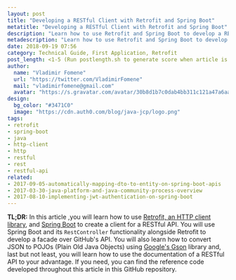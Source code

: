 ```yaml
---
layout: post
title: "Developing a RESTful Client with Retrofit and Spring Boot"
metatitle: "Developing a RESTful Client with Retrofit and Spring Boot"
description: "Learn how to use Retrofit and Spring Boot to develop a RESTful HTTP client to GitHub's API."
metadescription: "Learn how to use Retrofit and Spring Boot to develop a RESTful HTTP client to GitHub's API."
date: 2018-09-19 07:56
category: Technical Guide, First Application, Retrofit
post_length: <1-5 (Run postlength.sh to generate score when article is ready)>
author:
  name: "Vladimir Fomene"
  url: "https://twitter.com/VladimirFomene"
  mail: "vladimirfomene@gmail.com"
  avatar: "https://s.gravatar.com/avatar/30b8d1b7c0dab4bb311c121a47a6aae9?s=80"
design:
  bg_color: "#3471C0"
  image: "https://cdn.auth0.com/blog/java-jcp/logo.png"
tags:
- retrofit
- spring-boot
- java
- http-client
- http
- restful
- rest
- restful-api
related:
- 2017-09-05-automatically-mapping-dto-to-entity-on-spring-boot-apis
- 2017-03-30-java-platform-and-java-community-process-overview
- 2017-08-10-implementing-jwt-authentication-on-spring-boot
---
```


**TL;DR:** In this article ,you will learn how to use [Retrofit, an HTTP client library](https://square.github.io/retrofit/), and [Spring Boot](https://spring.io/projects/spring-boot) to create a client for a RESTful API. You will use Spring Boot and its `RestController` functionality alongside Retrofit to develop a facade over GitHub's API. You will also learn how to convert JSON to POJOs (Plain Old Java Objects) using [Google's Gson](https://github.com/google/gson) library and, last but not least, you will learn how to use the documentation of a RESTful API to your advantage. If you need, you can find the reference code developed throughout this article in this GitHub repository.


